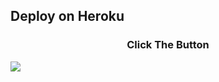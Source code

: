 ## Deploy on Heroku
<h3 align="center">Click The Button</h3>
<a href="https://heroku.com/deploy?template=https://github.com/Onlymeriz/Naya"><img src="https://www.herokucdn.com/deploy/button.svg"></a>
</div>
